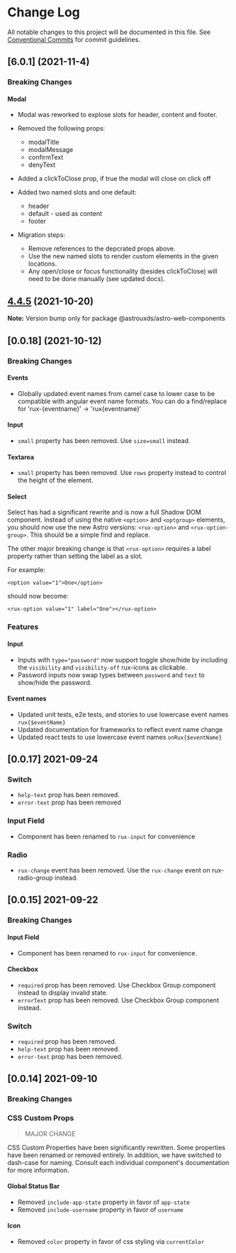 # Change Log

All notable changes to this project will be documented in this file.
See [Conventional Commits](https://conventionalcommits.org) for commit guidelines.

## [6.0.1] (2021-11-4)

### Breaking Changes

#### Modal

-   Modal was reworked to explose slots for header, content and footer.

-   Removed the following props:

    -   modalTitle
    -   modalMessage
    -   confirmText
    -   denyText

-   Added a clickToClose prop, if true the modal will close on click off

-   Added two named slots and one default:

    -   header
    -   default - used as content
    -   footer

-   Migration steps:
    -   Remove references to the depcrated props above.
    -   Use the new named slots to render custom elements in the given locations.
    -   Any open/close or focus functionality (besides clickToClose) will need to be done manually (see updated docs).

## [4.4.5](https://github.com/nortonprojects/astro/compare/v1.0.0...v4.4.5) (2021-10-20)

**Note:** Version bump only for package @astrouxds/astro-web-components

## [0.0.18] (2021-10-12)

### Breaking Changes

#### Events

-   Globally updated event names from camel case to lower case to be compatible with angular event name formats. You can do a find/replace for 'rux-{eventname}' -> 'rux{eventname}'

#### Input

-   `small` property has been removed. Use `size=small` instead.

#### Textarea

-   `small` property has been removed. Use `rows` property instead to control the height of the element.

#### Select

Select has had a significant rewrite and is now a full Shadow DOM component. Instead of using the native `<option>` and `<optgroup>` elements, you should now use the new Astro versions: `<rux-option>` and `<rux-option-group>`. This should be a simple find and replace.

The other major breaking change is that `<rux-option>` requires a label property rather than setting the label as a slot.

For example:

```
<option value="1">One</option>
```

should now become:

```
<rux-option value="1" label="One"></rux-option>
```

### Features

#### Input

-   Inputs with `type="password"` now support toggle show/hide by including the `visibility` and `visibility-off` rux-icons as clickable.
-   Password inputs now swap types between `password` and `text` to show/hide the password.

#### Event names

-   Updated unit tests, e2e tests, and stories to use lowercase event names `rux{$eventName}`
-   Updated documentation for frameworks to reflect event name change
-   Updated react tests to use lowercase event names `onRux{$eventName}`

## [0.0.17] 2021-09-24

### Switch

-   `help-text` prop has been removed.
-   `error-text` prop has been removed

### Input Field

-   Component has been renamed to `rux-input` for convenience

### Radio

-   `rux-change` event has been removed. Use the `rux-change` event on rux-radio-group instead.

## [0.0.15] 2021-09-22

### Breaking Changes

#### Input Field

-   Component has been renamed to `rux-input` for convenience.

#### Checkbox

-   `required` prop has been removed. Use Checkbox Group component instead to display invalid state.
-   `errorText` prop has been removed. Use Checkbox Group component instead.

### Switch

-   `required` prop has been removed.
-   `help-text` prop has been removed.
-   `error-text` prop has been removed.

## [0.0.14] 2021-09-10

### Breaking Changes

### CSS Custom Props

> MAJOR CHANGE

CSS Custom Properties have been significantly rewritten. Some properties have been renamed or removed entirely. In addition, we have switched to dash-case for naming. Consult each individual component's documentation for more information.

#### Global Status Bar

-   Removed `include-app-state` property in favor of `app-state`
-   Removed `include-username` property in favor of `username`

#### Icon

-   Removed `color` property in favor of css styling via `currentColor`
